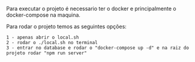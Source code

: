 Para executar o projeto é necessario ter o docker e principalmente o docker-compose na maquina.

Para rodar o projeto temos as seguintes opções:
    
    1 - apenas abrir o local.sh
    2 - rodar o ./local.sh no terminal
    3 - entrar no database e rodar o "docker-compose up -d" e na raiz do projeto rodar "npm run server"
